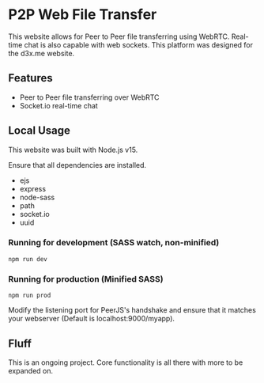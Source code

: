 # P2P Web File Transfer

This website allows for Peer to Peer file transferring using WebRTC. Real-time chat is also capable with web sockets. This platform was designed for the d3x.me website.

## Features
- Peer to Peer file transferring over WebRTC
- Socket.io real-time chat

## Local Usage
This website was built with Node.js v15.

Ensure that all dependencies are installed.
- ejs
- express
- node-sass
- path
- socket.io
- uuid

### Running for development (SASS watch, non-minified)
```
npm run dev
```

### Running for production (Minified SASS)
```
npm run prod
```

Modify the listening port for PeerJS's handshake and ensure that it matches your webserver (Default is localhost:9000/myapp).

## Fluff
This is an ongoing project. Core functionality is all there with more to be expanded on.
